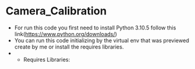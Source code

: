 # Camera_Calibration 
* For run this code you first need to install Python 3.10.5 follow this link(https://www.python.org/downloads/)
* You can run this code initializing by the virtual env that was previewed create by me or install the requires libraries.
* * Requires Libraries:
